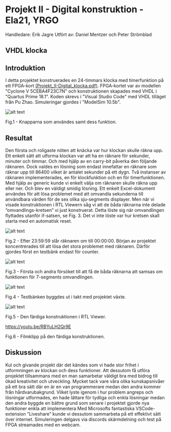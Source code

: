 # Projekt II - Digital konstruktion - Ela21, YRGO

Handledare: Erik Jagre
Utfört av: Daniel Mentzer och Peter Strömblad
            
## VHDL klocka


## Introduktion

I detta projektet konstruerades en 24-timmars klocka med timerfunktion på ett FPGA-kort <a href="https://github.com/peter-strom/VHDL_klocka/blob/main/Projekt_II-Digital_klocka.pdf" target="_blank">(Projekt_II-Digital_klocka.pdf)</a>. FPGA-kortet var av modellen "Cyclone V 5CEBA4F23C7N" och konstruktionen skapades med VHDL i "Quartus Prime 18.1". Koden skrevs i "Visual Studio Code" med VHDL tilläget från Pu Zhao. Simuleringar gjordes i "ModelSim 10.5b".

![alt text](https://github.com/peter-strom/VHDL_klocka/blob/main/fig1.png?raw=true)

Fig.1 - Knapparna som användes samt dess funktion. 

## Resultat

Den första och roligaste nöten att knäcka var hur klockan skulle räkna upp. Ett enkelt sätt att utforma klockan var att ha en räknare för sekunder, minuter och timmar. Och med hjälp av en carry-bit påverka den följande räknaren. Dock valdes en lösning som endast innefattar en räknare som räknar upp till 86400 vilket är antalet sekunder på ett dygn. Två instanser av räknaren implementerades, en för klockfunktion och en för timerfunktionen. Med hjälp av generic kunde vi enkelt välja om räknaren skulle räkna upp eller ner. Och blev en väldigt smidig lösning.
Ett enkelt Excel-dokument användes för att lösa problemet med att omvandla sekunderna till användbara värden för de sex olika sju-segments displayer. Men när vi visade konstruktionen i RTL Viewern såg vi att de båda räknarna inte delade “omvandlings-kretsen” vi just konstruerat. Detta löste sig när omvandlingen flyttades utanför if-satsen, se Fig. 3.
Det vi inte löste var hur kretsen skall starta med en automatisk reset.


![alt text](https://github.com/peter-strom/VHDL_klocka/blob/main/fig2.png?raw=true)

Fig.2 - Efter 23:59:59 slår räknaren om till 00:00:00. Början av projektet koncentrerades till att lösa det stora problemet med räknaren. Därför gjordes först en testbänk endast för counter.


![alt text](https://github.com/peter-strom/VHDL_klocka/blob/main/fig3.png?raw=true)

Fig.3 - Första och andra försöket till att få de båda räknarna att samsas om funktionen för 7-segments omvandlingen. 


![alt text](https://github.com/peter-strom/VHDL_klocka/blob/main/fig4.png?raw=true)

Fig.4 - Testbänken byggdes ut i takt med projektet växte. 


![alt text](https://github.com/peter-strom/VHDL_klocka/blob/main/fig5.png?raw=true)

Fig.5 - Den färdiga konstruktionen i RTL Viewer. 


https://youtu.be/RBYuLH2Qr9E

Fig.6 - Filmklipp på den färdiga konstruktionen. 

## Diskussion

Kul och givande projekt där det kändes som vi hade stor frihet i utformningen av klockan och dess funktioner. Att dessutom få utföra projektet tillsammans med en man samarbetar väldigt bra med bidrog till ökad kreativitet och utveckling. Mycket tack vare våra olika kunskapsnivåer på ett bra sätt där en är en van programmerare medan den andra kommer från hårdvarubakgrund. Vilket lyste igenom i hur problem angreps och lösningar utformades, en hade lättare för tydliga och enkla lösningar medan den andra byggde en bättre grund som senare i projektet gjorde nya funktioner enkla att implementera
Med Microsofts fantastiska VSCode-extension ”Liveshare” kunde vi dessutom sammarbeta på ett effektivt sätt över internet. Simuleringen delgavs via discords skärmdelning och test på FPGA streamades med en webcam.

